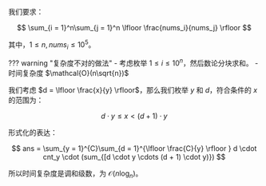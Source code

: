 我们要求：

$$
\sum_{i = 1}^n\sum_{j = 1}^n \lfloor \frac{nums_i}{nums_j} \rfloor
$$

其中，$1 \leq n, nums_i \leq 10^5$。

??? warning "复杂度不对的做法"
    - 考虑枚举 $1 \leq i \leq 10^n$，然后数论分块求和。
    - 时间复杂度 $\mathcal{O}(n\sqrt{n})$

我们考虑 $d = \lfloor \frac{x}{y} \rfloor$，那么我们枚举 $y$ 和 $d$，符合条件的 $x$ 的范围为：

$$
d \cdot y \leq x \lt (d + 1) \cdot y
$$

形式化的表达：

$$
ans = \sum_{y = 1}^{C}\sum_{d = 1}^{\lfloor \frac{C}{y} \rfloor } d \cdot cnt_y \cdot (sum_{[d \cdot y \cdots (d + 1) \cdot y)})
$$

所以时间复杂度是调和级数，为 $\mathcal{O}(n\log_n)$。
